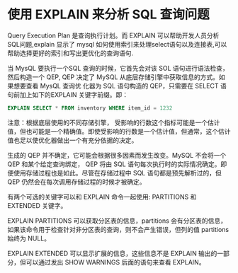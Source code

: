 # 使用 EXPLAIN 来分析 SQL 查询问题

Query Execution Plan 是查询执行计划。而 EXPLAIN 可以帮助开发人员分析SQL问题,explain 显示了 mysql 如何使用索引来处理select语句以及连接表,可以帮助选择更好的索引和写出更优化的查询语句.

当 MysQL 要执行一个SQL 查询的时候，它首先会对该 SOL 语句进行语法检查，然后构造一个 QEP, QEP 决定了 MySQL 从底层存储引擎中获取信息的方式。如果想要查看 MysQL 查询优 化器为 SQL 语句构造的 QEP，只需要在 SELECT 语句前加上如下的EXPLAIN 关键字前缀。即：

```SQL
EXPLAIN SELECT * FROM inventory WHERE item_id = 1232
```

注意：根据底层使用的不同存储引擎， 受影响的行数这个指标可能是一个估计值，但也可能是一个精确值。即使受影响的行数是一个估计值，但通常，这个估计值也足以使优化器做出一个有充分依据的决定。

生成的 QEP 并不确定，它可能会根据很多因素而发生改变。MySQL 不会将一个 QEP 和某个给定查询绑定， QEP 将由 SQL 语句每次执行时的实际情况确定。即便使用存储过程也是如此。尽管在存储过程中 SQL 语句都是预先解析过的，但 QEP 仍然会在每次调用存储过程的时候才被确定。

有两个可选的关键字可以和 EXPLAIN 命令一起使用: PARTITIONS 和 EXTENDED 关键字。

EXPLAIN PARTITIONS 可以获取分区表的信息，partitions 会有分区表的信息，如果该命令用于检查针对非分区表的查询，则不会产生错误，但列的值 partitions 始终为 NULL。

EXPLAIN EXTENDED 可以显示扩展的信息，这些信息不是 EXPLAIN 输出的一部分，但可以通过发出 SHOW WARNINGS 后面的语句来查看 EXPLAIN。



